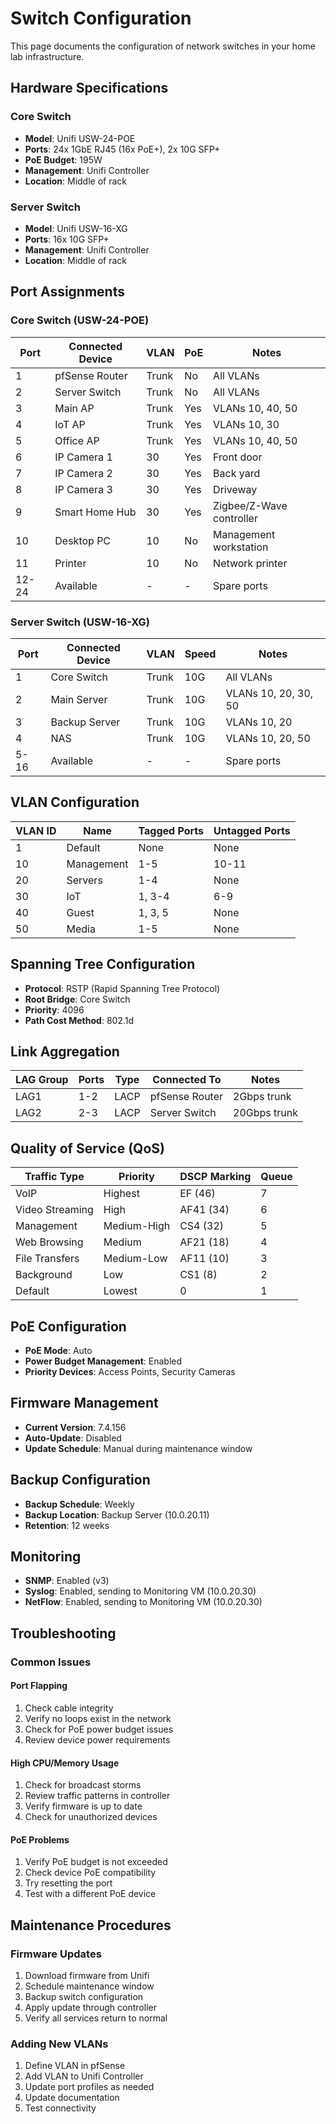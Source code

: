 # Switch Configuration

This page documents the configuration of network switches in your home lab infrastructure.

## Hardware Specifications

### Core Switch

- **Model**: Unifi USW-24-POE
- **Ports**: 24x 1GbE RJ45 (16x PoE+), 2x 10G SFP+
- **PoE Budget**: 195W
- **Management**: Unifi Controller
- **Location**: Middle of rack

### Server Switch

- **Model**: Unifi USW-16-XG
- **Ports**: 16x 10G SFP+
- **Management**: Unifi Controller
- **Location**: Middle of rack

## Port Assignments

### Core Switch (USW-24-POE)

| Port | Connected Device | VLAN | PoE | Notes |
|------|-----------------|------|-----|-------|
| 1 | pfSense Router | Trunk | No | All VLANs |
| 2 | Server Switch | Trunk | No | All VLANs |
| 3 | Main AP | Trunk | Yes | VLANs 10, 40, 50 |
| 4 | IoT AP | Trunk | Yes | VLANs 10, 30 |
| 5 | Office AP | Trunk | Yes | VLANs 10, 40, 50 |
| 6 | IP Camera 1 | 30 | Yes | Front door |
| 7 | IP Camera 2 | 30 | Yes | Back yard |
| 8 | IP Camera 3 | 30 | Yes | Driveway |
| 9 | Smart Home Hub | 30 | Yes | Zigbee/Z-Wave controller |
| 10 | Desktop PC | 10 | No | Management workstation |
| 11 | Printer | 10 | No | Network printer |
| 12-24 | Available | - | - | Spare ports |

### Server Switch (USW-16-XG)

| Port | Connected Device | VLAN | Speed | Notes |
|------|-----------------|------|-------|-------|
| 1 | Core Switch | Trunk | 10G | All VLANs |
| 2 | Main Server | Trunk | 10G | VLANs 10, 20, 30, 50 |
| 3 | Backup Server | Trunk | 10G | VLANs 10, 20 |
| 4 | NAS | Trunk | 10G | VLANs 10, 20, 50 |
| 5-16 | Available | - | - | Spare ports |

## VLAN Configuration

| VLAN ID | Name | Tagged Ports | Untagged Ports |
|---------|------|--------------|----------------|
| 1 | Default | None | None |
| 10 | Management | 1-5 | 10-11 |
| 20 | Servers | 1-4 | None |
| 30 | IoT | 1, 3-4 | 6-9 |
| 40 | Guest | 1, 3, 5 | None |
| 50 | Media | 1-5 | None |

## Spanning Tree Configuration

- **Protocol**: RSTP (Rapid Spanning Tree Protocol)
- **Root Bridge**: Core Switch
- **Priority**: 4096
- **Path Cost Method**: 802.1d

## Link Aggregation

| LAG Group | Ports | Type | Connected To | Notes |
|-----------|-------|------|-------------|-------|
| LAG1 | 1-2 | LACP | pfSense Router | 2Gbps trunk |
| LAG2 | 2-3 | LACP | Server Switch | 20Gbps trunk |

## Quality of Service (QoS)

| Traffic Type | Priority | DSCP Marking | Queue |
|--------------|----------|--------------|-------|
| VoIP | Highest | EF (46) | 7 |
| Video Streaming | High | AF41 (34) | 6 |
| Management | Medium-High | CS4 (32) | 5 |
| Web Browsing | Medium | AF21 (18) | 4 |
| File Transfers | Medium-Low | AF11 (10) | 3 |
| Background | Low | CS1 (8) | 2 |
| Default | Lowest | 0 | 1 |

## PoE Configuration

- **PoE Mode**: Auto
- **Power Budget Management**: Enabled
- **Priority Devices**: Access Points, Security Cameras

## Firmware Management

- **Current Version**: 7.4.156
- **Auto-Update**: Disabled
- **Update Schedule**: Manual during maintenance window

## Backup Configuration

- **Backup Schedule**: Weekly
- **Backup Location**: Backup Server (10.0.20.11)
- **Retention**: 12 weeks

## Monitoring

- **SNMP**: Enabled (v3)
- **Syslog**: Enabled, sending to Monitoring VM (10.0.20.30)
- **NetFlow**: Enabled, sending to Monitoring VM (10.0.20.30)

## Troubleshooting

### Common Issues

#### Port Flapping

1. Check cable integrity
2. Verify no loops exist in the network
3. Check for PoE power budget issues
4. Review device power requirements

#### High CPU/Memory Usage

1. Check for broadcast storms
2. Review traffic patterns in controller
3. Verify firmware is up to date
4. Check for unauthorized devices

#### PoE Problems

1. Verify PoE budget is not exceeded
2. Check device PoE compatibility
3. Try resetting the port
4. Test with a different PoE device

## Maintenance Procedures

### Firmware Updates

1. Download firmware from Unifi
2. Schedule maintenance window
3. Backup switch configuration
4. Apply update through controller
5. Verify all services return to normal

### Adding New VLANs

1. Define VLAN in pfSense
2. Add VLAN to Unifi Controller
3. Update port profiles as needed
4. Update documentation
5. Test connectivity